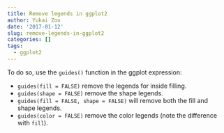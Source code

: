 ```yaml
---
title: Remove legends in ggplot2
author: Yukai Zou
date: '2017-01-12'
slug: remove-legends-in-ggplot2
categories: []
tags:
  - ggplot2
---
```


To do so, use the `guides()` function in the ggplot expression:

- `guides(fill = FALSE)` remove the legends for inside filling.
- `guides(shape = FALSE)` remove the shape legends.
- `guides(fill = FALSE, shape = FALSE)` will remove both the fill and shape legends.
- `guides(color = FALSE)` remove the color legends (note the difference with `fill`).
